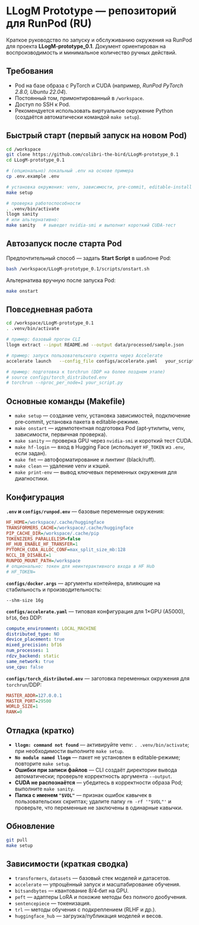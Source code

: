 # LLogM Prototype — репозиторий для RunPod (RU)

Краткое руководство по запуску и обслуживанию окружения на RunPod для проекта **LLogM-prototype_0.1**. Документ ориентирован на воспроизводимость и минимальное количество ручных действий.

## Требования
- Pod на базе образа с PyTorch и CUDA (например, *RunPod PyTorch 2.8.0, Ubuntu 22.04*).
- Постоянный том, примонтированный в `/workspace`.
- Доступ по SSH к Pod.
- Рекомендуется использовать виртуальное окружение Python (создаётся автоматически командой `make setup`).

## Быстрый старт (первый запуск на новом Pod)
```bash
cd /workspace
git clone https://github.com/colibri-the-bird/LLogM-prototype_0.1
cd LLogM-prototype_0.1

# (опционально) локальный .env на основе примера
cp .env.example .env

# установка окружения: venv, зависимости, pre-commit, editable‑install
make setup

# проверка работоспособности
. .venv/bin/activate
llogm sanity
# или альтернативно:
make sanity   # выведет nvidia-smi и выполнит короткий CUDA‑тест
```

## Автозапуск после старта Pod
Предпочтительный способ — задать **Start Script** в шаблоне Pod:
```bash
bash /workspace/LLogM-prototype_0.1/scripts/onstart.sh
```
Альтернатива вручную после запуска Pod:
```bash
make onstart
```

## Повседневная работа
```bash
cd /workspace/LLogM-prototype_0.1
. .venv/bin/activate

# пример: базовый прогон CLI
llogm extract --input README.md --output data/processed/sample.json

# пример: запуск пользовательского скрипта через Accelerate
accelerate launch   --config_file configs/accelerate.yaml   your_script.py --arg1 foo --arg2 bar

# пример: подготовка к torchrun (DDP на более позднем этапе)
# source configs/torch_distributed.env
# torchrun --nproc_per_node=1 your_script.py
```

## Основные команды (Makefile)
- `make setup` — создание venv, установка зависимостей, подключение pre‑commit, установка пакета в editable‑режиме.
- `make onstart` — идемпотентная подготовка Pod (apt‑утилиты, venv, зависимости, первичная проверка).
- `make sanity` — проверка GPU через `nvidia-smi` и короткий тест CUDA.
- `make hf-login` — вход в Hugging Face (использует `HF_TOKEN` из `.env`, если задан).
- `make fmt` — автоформатирование и линтинг (black/ruff).
- `make clean` — удаление venv и кэшей.
- `make print-env` — вывод ключевых переменных окружения для диагностики.

## Конфигурация
**`.env` и `configs/runpod.env`** — базовые переменные окружения:
```ini
HF_HOME=/workspace/.cache/huggingface
TRANSFORMERS_CACHE=/workspace/.cache/huggingface
PIP_CACHE_DIR=/workspace/.cache/pip
TOKENIZERS_PARALLELISM=false
HF_HUB_ENABLE_HF_TRANSFER=1
PYTORCH_CUDA_ALLOC_CONF=max_split_size_mb:128
NCCL_IB_DISABLE=1
RUNPOD_MOUNT_PATH=/workspace
# опционально: токен для неинтерактивного входа в HF Hub
# HF_TOKEN=
```

**`configs/docker.args`** — аргументы контейнера, влияющие на стабильность и производительность:
```text
--shm-size 16g
```

**`configs/accelerate.yaml`** — типовая конфигурация для 1×GPU (A5000), `bf16`, без DDP:
```yaml
compute_environment: LOCAL_MACHINE
distributed_type: NO
device_placement: true
mixed_precision: bf16
num_processes: 1
rdzv_backend: static
same_network: true
use_cpu: false
```

**`configs/torch_distributed.env`** — заготовка переменных окружения для `torchrun`/DDP:
```ini
MASTER_ADDR=127.0.0.1
MASTER_PORT=29500
WORLD_SIZE=1
RANK=0
```

## Отладка (кратко)
- **`llogm: command not found`** — активируйте venv: `. .venv/bin/activate`; при необходимости выполните `make setup`.
- **`No module named llogm`** — пакет не установлен в editable‑режиме; повторите `make setup`.
- **Ошибки при записи файлов** — CLI создаёт директории вывода автоматически; проверьте корректность аргумента `--output`.
- **CUDA не распознаётся** — убедитесь в корректности образа Pod; выполните `make sanity`.
- **Папка с именем `"$VOL"`** — признак ошибок кавычек в пользовательских скриптах; удалите папку `rm -rf '"$VOL"'` и проверьте, что переменные не заключены в одинарные кавычки.

## Обновление
```bash
git pull
make setup
```

## Зависимости (краткая сводка)
- `transformers`, `datasets` — базовый стек моделей и датасетов.
- `accelerate` — упрощённый запуск и масштабирование обучения.
- `bitsandbytes` — квантование 8/4‑бит на GPU.
- `peft` — адаптеры LoRA и похожие методы без полного дообучения.
- `sentencepiece` — токенизация.
- `trl` — методы обучения с подкреплением (RLHF и др.).
- `huggingface_hub` — загрузка/публикация моделей и весов.
